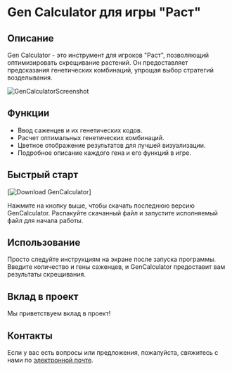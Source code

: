 # Gen Calculator для игры "Раст"

## Описание
Gen Calculator - это инструмент для игроков "Раст", позволяющий оптимизировать скрещивание растений. Он предоставляет предсказания генетических комбинаций, упрощая выбор стратегий возделывания.

![GenCalculatorScreenshot](https://files.facepunch.com/rust/item/clone.hemp_512.png)

## Функции
- Ввод саженцев и их генетических кодов.
- Расчет оптимальных генетических комбинаций.
- Цветное отображение результатов для лучшей визуализации.
- Подробное описание каждого гена и его функций в игре.

## Быстрый старт
[![Download GenCalculator](https://img.shields.io/badge/download-GenCalculator-green.svg)]

Нажмите на кнопку выше, чтобы скачать последнюю версию GenCalculator. Распакуйте скачанный файл и запустите исполняемый файл для начала работы.

## Использование
Просто следуйте инструкциям на экране после запуска программы. Введите количество и гены саженцев, и GenCalculator предоставит вам результаты скрещивания.

## Вклад в проект
Мы приветствуем вклад в проект!

## Контакты
Если у вас есть вопросы или предложения, пожалуйста, свяжитесь с нами по [электронной почте](getting.bdi@gmail.com).
